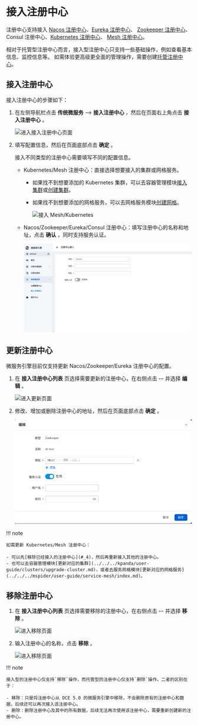 # 接入注册中心

注册中心支持接入 [Nacos 注册中心](../../reference/registry.md)、[Eureka 注册中心](../../reference/registry.md)、
[Zookeeper 注册中心](../../reference/registry.md)、Consul 注册中心、[Kubernetes 注册中心](../../reference/registry.md)、
[Mesh 注册中心](../../reference/registry.md)。

相对于托管型注册中心而言，接入型注册中心只支持一些基础操作，例如查看基本信息、监控信息等。
如需体验更高级更全面的管理操作，需要创建[托管注册中心](../hosted/index.md)。

## 接入注册中心

接入注册中心的步骤如下：

1. 在左侧导航栏点击 __传统微服务__ --> __接入注册中心__ ，然后在页面右上角点击 __接入注册中心__ 。

    ![进入接入注册中心页面](https://docs.daocloud.io/daocloud-docs-images/docs/zh/docs/skoala/images/integrate01.png)

2. 填写配置信息，然后在页面底部点击 __确定__ 。

    接入不同类型的注册中心需要填写不同的配置信息。

    - Kubernetes/Mesh 注册中心：直接选择想要接入的集群或网格服务。

        - 如果找不到想要添加的 Kubernetes 集群，可以去容器管理模块[接入集群](../../../kpanda/user-guide/clusters/integrate-cluster.md)或[创建集群](../../../kpanda/user-guide/clusters/create-cluster.md)。

        - 如果找不到想要添加的网格服务，可以去网格服务模块[创建网格](../../../mspider/user-guide/service-mesh/index.md)。

            ![接入 Mesh/Kubernetes](https://docs.daocloud.io/daocloud-docs-images/docs/zh/docs/skoala/images/integrate02.png)

    - Nacos/Zookeeper/Eureka/Consul 注册中心：填写注册中心的名称和地址，点击 __确认__ ，同时支持服务认证。

        ![接入 Nacos/Zookeeper/Eureka](../../images/Consul.png)

## 更新注册中心

微服务引擎目前仅支持更新 Nacos/Zookeeper/Eureka 注册中心的配置。

1. 在 __接入注册中心列表__ 页选择需要更新的注册中心，在右侧点击 __⋯__ 并选择 __编辑__ 。

    ![进入更新页面](https://docs.daocloud.io/daocloud-docs-images/docs/zh/docs/skoala/images/update-1.png)

2. 修改、增加或删除注册中心的地址，然后在页面底部点击 __确定__ 。

    ![进入更新页面](../../images/edit.png)

!!! note

    如需更新 Kubernetes/Mesh 注册中心：

    - 可以先[移除已经接入的注册中心](#_4)，然后再重新接入其他的注册中心。
    - 也可以去容器管理模块[更新对应的集群](../../../kpanda/user-guide/clusters/upgrade-cluster.md)，或者去服务网格模块[更新对应的网格服务](../../../mspider/user-guide/service-mesh/index.md)。

## 移除注册中心

1. 在 __接入注册中心列表__ 页选择需要移除的注册中心，在右侧点击 __⋯__ 并选择 __移除__ 。

    ![进入移除页面](https://docs.daocloud.io/daocloud-docs-images/docs/zh/docs/skoala/images/delete-1.png)

2. 输入注册中心的名称，点击 __移除__ 。

    ![进入移除页面](https://docs.daocloud.io/daocloud-docs-images/docs/zh/docs/skoala/images/delete-2.png)

!!! note

    接入型的注册中心仅支持`移除`操作，而托管型的注册中心仅支持`删除`操作。二者的区别在于：

    - 移除：只是将注册中心从 DCE 5.0 的微服务引擎中移除，不会删除原有的注册中心和数据，后续还可以再次接入该注册中心。
    - 删除：删除注册中心及其中的所有数据，后续无法再次使用该注册中心，需要重新创建新的注册中心。
